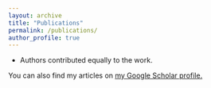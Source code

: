 ```yaml
---
layout: archive
title: "Publications"
permalink: /publications/
author_profile: true
---
```

* Authors contributed equally to the work.

You can also find my articles on <u><a href="{{https://scholar.google.co.uk/citations?user=0RVMZkUAAAAJ&hl=en}}">my Google Scholar profile</a>.</u>